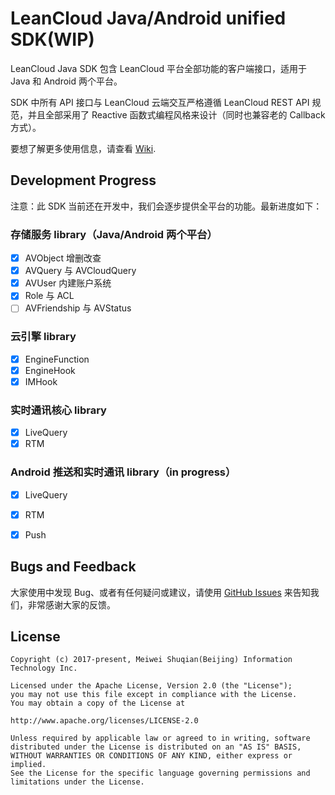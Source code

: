 # LeanCloud Java/Android unified SDK(WIP)

LeanCloud Java SDK 包含 LeanCloud 平台全部功能的客户端接口，适用于 Java 和 Android 两个平台。

SDK 中所有 API 接口与 LeanCloud 云端交互严格遵循 LeanCloud REST API 规范，并且全部采用了 Reactive 函数式编程风格来设计（同时也兼容老的 Callback 方式）。

要想了解更多使用信息，请查看 [Wiki](https://github.com/leancloud/java-sdk-all/wiki).

## Development Progress

注意：此 SDK 当前还在开发中，我们会逐步提供全平台的功能。最新进度如下：

### 存储服务 library（Java/Android 两个平台）
- [x] AVObject 增删改查
- [x] AVQuery 与 AVCloudQuery
- [x] AVUser 内建账户系统
- [x] Role 与 ACL
- [ ] AVFriendship 与 AVStatus
### 云引擎 library
- [x] EngineFunction
- [x] EngineHook
- [x] IMHook
### 实时通讯核心 library
- [x] LiveQuery
- [x] RTM
### Android 推送和实时通讯 library（in progress）
- [x] LiveQuery
- [x] RTM
- [x] Push


## Bugs and Feedback
大家使用中发现 Bug、或者有任何疑问或建议，请使用  [GitHub Issues](https://github.com/leancloud/java-sdk-all/issues) 来告知我们，非常感谢大家的反馈。

## License

```
Copyright (c) 2017-present, Meiwei Shuqian(Beijing) Information Technology Inc.

Licensed under the Apache License, Version 2.0 (the "License");
you may not use this file except in compliance with the License.
You may obtain a copy of the License at

http://www.apache.org/licenses/LICENSE-2.0

Unless required by applicable law or agreed to in writing, software
distributed under the License is distributed on an "AS IS" BASIS,
WITHOUT WARRANTIES OR CONDITIONS OF ANY KIND, either express or implied.
See the License for the specific language governing permissions and
limitations under the License.
```
